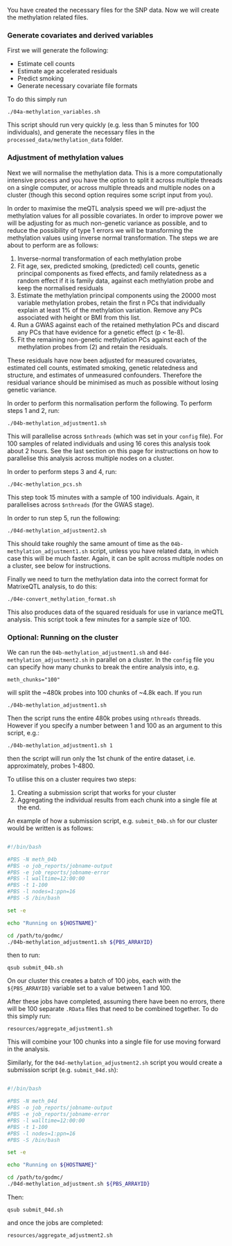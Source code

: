 You have created the necessary files for the SNP data. Now we will create the methylation related files.

### Generate covariates and derived variables

First we will generate the following:

- Estimate cell counts
- Estimate age accelerated residuals
- Predict smoking
- Generate necessary covariate file formats

To do this simply run

    ./04a-methylation_variables.sh

This script should run very quickly (e.g. less than 5 minutes for 100 individuals), and generate the necessary files in the `processed_data/methylation_data` folder.


### Adjustment of methylation values

Next we will normalise the methylation data. This is a more computationally intensive process and you have the option to split it across multiple threads on a single computer, or across multiple threads and multiple nodes on a cluster (though this second option requires some script input from you).

In order to maximise the meQTL analysis speed we will pre-adjust the methylation values for all possible covariates. In order to improve power we will be adjusting for as much non-genetic variance as possible, and to reduce the possibility of type 1 errors we will be transforming the methylation values using inverse normal transformation. The steps we are about to perform are as follows:

1. Inverse-normal transformation of each methylation probe
2. Fit age, sex, predicted smoking, (predicted) cell counts, genetic principal components as fixed effects, and family relatedness as a random effect if it is family data, against each methylation probe and keep the normalised residuals
3. Estimate the methylation principal components using the 20000 most variable methylation probes, retain the first n PCs that individually explain at least 1% of the methylation variation. Remove any PCs associated with height or BMI from this list.
4. Run a GWAS against each of the retained methylation PCs and discard any PCs that have evidence for a genetic effect (p < 1e-8).
5. Fit the remaining non-genetic methylation PCs against each of the methylation probes from (2) and retain the residuals.

These residuals have now been adjusted for measured covariates, estimated cell counts, estimated smoking, genetic relatedness and structure, and estimates of unmeasured confounders. Therefore the residual variance should be minimised as much as possible without losing genetic variance.

In order to perform this normalisation perform the following. To perform steps 1 and 2, run:

    ./04b-methylation_adjustment1.sh

This will parallelise across `$nthreads` (which was set in your `config` file). For 100 samples of related individuals and using 16 cores this analysis took about 2 hours. See the last section on this page for instructions on how to parallelise this analysis across multiple nodes on a cluster.

In order to perform steps 3 and 4, run:

    ./04c-methylation_pcs.sh

This step took 15 minutes with a sample of 100 individuals. Again, it parallelises across `$nthreads` (for the GWAS stage). 

In order to run step 5, run the following:

    ./04d-methylation_adjustment2.sh

This should take roughly the same amount of time as the `04b-methylation_adjustment1.sh` script, unless you have related data, in which case this will be much faster. Again, it can be split across multiple nodes on a cluster, see below for instructions.

Finally we need to turn the methylation data into the correct format for MatrixeQTL analysis, to do this:

    ./04e-convert_methylation_format.sh

This also produces data of the squared residuals for use in variance meQTL analysis. This script took a few minutes for a sample size of 100.



### Optional: Running on the cluster

We can run the `04b-methylation_adjustment1.sh` and `04d-methylation_adjustment2.sh` in parallel on a cluster. In the `config` file you can specify how many chunks to break the entire analysis into, e.g. 

    meth_chunks="100"

will split the ~480k probes into 100 chunks of ~4.8k each. If you run

    ./04b-methylation_adjustment1.sh

Then the script runs the entire 480k probes using `nthreads` threads. However if you specify a number between 1 and 100 as an argument to this script, e.g.:

    ./04b-methylation_adjustment1.sh 1

then the script will run only the 1st chunk of the entire dataset, i.e. approximately, probes 1-4800.

To utilise this on a cluster requires two steps:

1. Creating a submission script that works for your cluster
2. Aggregating the individual results from each chunk into a single file at the end.


An example of how a submission script, e.g. `submit_04b.sh` for our cluster would be written is as follows:


```bash

#!/bin/bash

#PBS -N meth_04b
#PBS -o job_reports/jobname-output
#PBS -e job_reports/jobname-error
#PBS -l walltime=12:00:00
#PBS -t 1-100
#PBS -l nodes=1:ppn=16
#PBS -S /bin/bash

set -e

echo "Running on ${HOSTNAME}"

cd /path/to/godmc/
./04b-methylation_adjustment1.sh ${PBS_ARRAYID}

```

then to run:

    qsub submit_04b.sh

On our cluster this creates a batch of 100 jobs, each with the `${PBS_ARRAYID}` variable set to a value between 1 and 100. 

After these jobs have completed, assuming there have been no errors, there will be 100 separate `.RData` files that need to be combined together. To do this simply run:

    resources/aggregate_adjustment1.sh

This will combine your 100 chunks into a single file for use moving forward in the analysis.


Similarly, for the `04d-methylation_adjustment2.sh` script you would create a submission script (e.g. `submit_04d.sh`):

```bash

#!/bin/bash

#PBS -N meth_04d
#PBS -o job_reports/jobname-output
#PBS -e job_reports/jobname-error
#PBS -l walltime=12:00:00
#PBS -t 1-100
#PBS -l nodes=1:ppn=16
#PBS -S /bin/bash

set -e

echo "Running on ${HOSTNAME}"

cd /path/to/godmc/
./04d-methylation_adjustment.sh ${PBS_ARRAYID}

```

Then:

    qsub submit_04d.sh

and once the jobs are completed:

    resources/aggregate_adjustment2.sh


